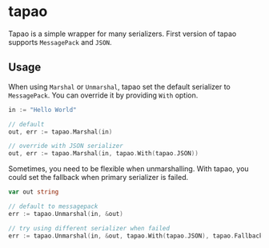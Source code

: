 # tapao

Tapao is a simple wrapper for many serializers. First version of tapao supports `MessagePack` and `JSON`.

## Usage

When using `Marshal` or `Unmarshal`, tapao set the default serializer to `MessagePack`.
You can override it by providing `With` option.
```go
in := "Hello World"

// default
out, err := tapao.Marshal(in)

// override with JSON serializer
out, err := tapao.Marshal(in, tapao.With(tapao.JSON))
```

Sometimes, you need to be flexible when unmarshalling. With tapao, you could set the fallback when primary serializer is failed.

```go
var out string

// default to messagepack
err := tapao.Unmarshal(in, &out)

// try using different serializer when failed
err := tapao.Unmarshal(in, &out, tapao.With(tapao.JSON), tapao.FallbackWith(tapao.MessagePack))
```
